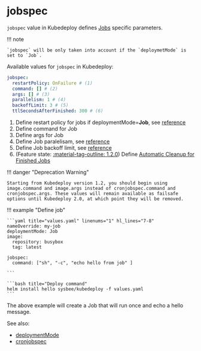 # jobspec

`jobspec` value in Kubedeploy defines [Jobs](https://kubernetes.io/docs/concepts/workloads/controllers/job/) specific parameters.

!!! note

    `jobspec` will be only taken into account if the `deploymetMode` is set to `Job`.

Available values for `jobspec` in Kubedeploy:

```yaml
jobspec:
  restartPolicy: OnFailure # (1)
  command: [] # (2)
  args: [] # (3)
  parallelism: 1 # (4)
  backoffLimit: 3 # (5)
  ttlSecondsAfterFinished: 300 # (6)

```

1. Define restart policy for jobs if deploymentMode=**Job**, see [reference](https://kubernetes.io/docs/concepts/workloads/controllers/job/#handling-pod-and-container-failures)
2. Define command for Job
3. Define args for Job
4. Define Job paralelisam, see [reference](https://kubernetes.io/docs/concepts/workloads/controllers/job/#controlling-parallelism)
5. Define Job backoff limit, see [reference](https://kubernetes.io/docs/concepts/workloads/controllers/job/#pod-backoff-failure-policy)
6. (Feature state: [:material-tag-outline: 1.2.0](../changelog.md#110 "Minimum version")) Define [Automatic Cleanup for Finished Jobs](https://kubernetes.io/docs/concepts/workloads/controllers/ttlafterfinished/)

!!! danger "Deprecation Warning"

    Starting from Kubedeploy version 1.2, you should begin using image.command and image.args instead of cronjobspec.command and cronjobspec.args. These values will remain available as failsafe options until Kubedeploy 2.0, at which point they will be removed.

!!! example "Define job"

    ```yaml title="values.yaml" linenums="1" hl_lines="7-8"
    nameOverride: my-job
    deploymentMode: Job
    image:
      repository: busybox
      tag: latest

    jobspec:
      command: ["sh", "-c", "echo hello from job" ]

    ```

    ```bash title="Deploy command"
    helm install hello sysbee/kubedeploy -f values.yaml
    ```

The above example will create a Job that will run once and echo a hello message.

See also:

- [deploymentMode](deploymentmode.md)
- [cronjobspec](cronjobspec.md)

